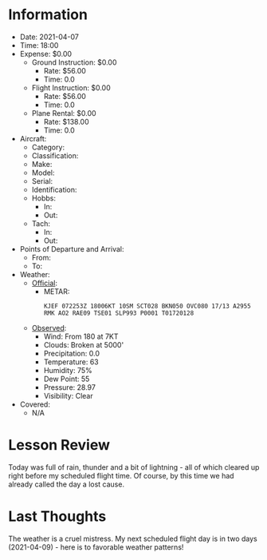 # Information
- Date: 2021-04-07
- Time: 18:00
- Expense: $0.00
	- Ground Instruction: $0.00
		- Rate: $56.00
		- Time: 0.0
	- Flight Instruction: $0.00
		- Rate: $56.00
		- Time: 0.0
	- Plane Rental: $0.00
		- Rate: $138.00
		- Time: 0.0
- Aircraft:
	- Category: 
	- Classification: 
	- Make: 
	- Model: 
	- Serial: 
	- Identification: 
	- Hobbs: 
		- In: 
		- Out: 
	- Tach: 
		- In: 
		- Out: 
- Points of Departure and Arrival:
	- From: 
	- To: 
- Weather:
	- [Official](http://aviationwxchartsarchive.com/product/metar):
		- METAR: 
			```
			KJEF 072253Z 18006KT 10SM SCT028 BKN050 OVC080 17/13 A2955 RMK AO2 RAE09 TSE01 SLP993 P0001 T01720128
			```
	- [Observed](https://www.wunderground.com/history/daily/us/mo/columbia/KJEF/):
		- Wind: From 180 at 7KT
		- Clouds: Broken at 5000'
		- Precipitation: 0.0
		- Temperature: 63
		- Humidity: 75%
		- Dew Point: 55
		- Pressure: 28.97
		- Visibility: Clear
- Covered:
	- N/A
# Lesson Review
Today was full of rain, thunder and a bit of lightning - all of which cleared up right before my scheduled flight time. Of course, by this time we had already called the day a lost cause.
# Last Thoughts
The weather is a cruel mistress. My next scheduled flight day is in two days (2021-04-09) - here is to favorable weather patterns!